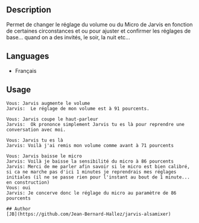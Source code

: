 <!---
IMPORTANT
=========
This README.md is displayed in the WebStore as well as within Jarvis app
Please do not change the structure of this file
Fill-in Description, Usage & Author sections
Make sure to rename the [en] folder into the language code your plugin is written in (ex: fr, es, de, it...)
For multi-language plugin:
- clone the language directory and translate commands/functions.sh
- optionally write the Description / Usage sections in several languages
-->
## Description
Permet de changer le réglage du volume ou du Micro de Jarvis en fonction de certaines circonstances et ou pour ajuster et confirmer les réglages de base... 
quand on a des invités, le soir, la nuit etc...

## Languages

* Français

## Usage
```
Vous: Jarvis augmente le volume
Jarvis:  Le réglage de mon volume est à 91 pourcents.

Vous: Jarvis coupe le haut-parleur
Jarvis:  Ok prononce simplement Jarvis tu es là pour reprendre une conversation avec moi.

Vous: Jarvis tu es là
Jarvis: Voilà j'ai remis mon volume comme avant à 71 pourcents

Vous: Jarvis baisse le micro
Jarvis: Voilà je baisse la sensibilité du micro à 86 pourcents
Jarvis: Merci de me parler afin savoir si le micro est bien calibré, si ca ne marche pas d'ici 1 minutes je reprendrais mes réglages initiales (il ne se passe rien pour l'instant au bout de 1 minute... en construction)
Vous: oui
Jarvis: Je concerve donc le réglage du micro au paramètre de 86 pourcents

## Author
[JB](https://github.com/Jean-Bernard-Hallez/jarvis-alsamixer)

